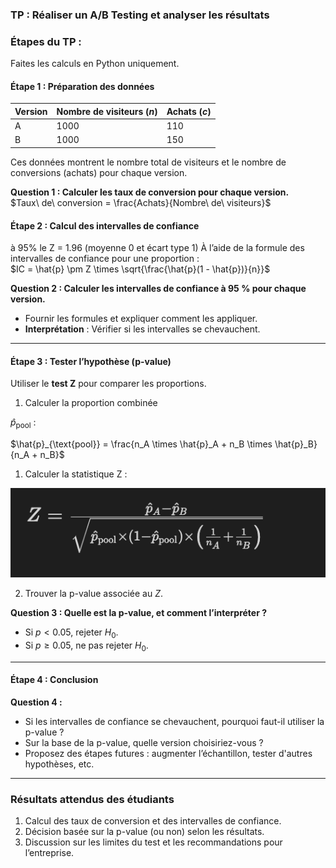 ### **TP : Réaliser un A/B Testing et analyser les résultats**

### **Étapes du TP :**

Faites les calculs en Python uniquement.

#### **Étape 1 : Préparation des données**  

| Version | Nombre de visiteurs ($n$) | Achats ($c$) |
|---------|------------------------------|----------------|
| A       | 1000                        | 110            |
| B       | 1000                        | 150            |

Ces données montrent le nombre total de visiteurs et le nombre de conversions (achats) pour chaque version.

**Question 1 : Calculer les taux de conversion pour chaque version.**  
$Taux\ de\ conversion = \frac{Achats}{Nombre\ de\ visiteurs}$

#### **Étape 2 : Calcul des intervalles de confiance**  
à 95% le Z = 1.96 (moyenne 0 et écart type 1)
À l’aide de la formule des intervalles de confiance pour une proportion :  
$IC = \hat{p} \pm Z \times \sqrt{\frac{\hat{p}(1 - \hat{p})}{n}}$

**Question 2 : Calculer les intervalles de confiance à 95 % pour chaque version.**  
- Fournir les formules et expliquer comment les appliquer.  
- **Interprétation** : Vérifier si les intervalles se chevauchent.

---

#### **Étape 3 : Tester l’hypothèse (p-value)**  
Utiliser le **test Z** pour comparer les proportions.  
1. Calculer la proportion combinée 
   
$\hat{p}_{\text{pool}}$ :  
   
$\hat{p}_{\text{pool}} = \frac{n_A \times \hat{p}_A + n_B \times \hat{p}_B}{n_A + n_B}$

1. Calculer la statistique Z :  
   
![z](../../Supports/images/z.png)

2. Trouver la p-value associée au $Z$.  

**Question 3 : Quelle est la p-value, et comment l’interpréter ?**  
- Si $p < 0.05$, rejeter $H_0$.  
- Si $p \geq 0.05$, ne pas rejeter $H_0$.  

---

#### **Étape 4 : Conclusion**  
**Question 4 :**  
- Si les intervalles de confiance se chevauchent, pourquoi faut-il utiliser la p-value ?  
- Sur la base de la p-value, quelle version choisiriez-vous ?  
- Proposez des étapes futures : augmenter l’échantillon, tester d'autres hypothèses, etc.

---

### **Résultats attendus des étudiants**  
1. Calcul des taux de conversion et des intervalles de confiance.  
2. Décision basée sur la p-value (ou non) selon les résultats.  
3. Discussion sur les limites du test et les recommandations pour l’entreprise.
